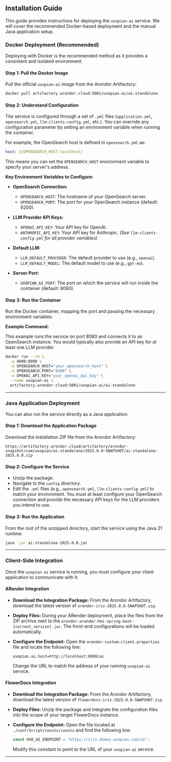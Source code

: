 ## Installation Guide

This guide provides instructions for deploying the `uxopian-ai` service. We will cover the recommended Docker-based deployment and the manual Java application setup.

### Docker Deployment (Recommended)

Deploying with Docker is the recommended method as it provides a consistent and isolated environment.

#### Step 1: Pull the Docker Image

Pull the official `uxopian-ai` image from the Arondor Artifactory:

```bash
docker pull artifactory.arondor.cloud:5001/uxopian-ai/ai-standalone
```

#### Step 2: Understand Configuration

The service is configured through a set of `.yml` files (`application.yml`, `opensearch.yml`, `llm-clients-config.yml`, etc.). You can override any configuration parameter by setting an environment variable when running the container.

For example, the OpenSearch host is defined in `opensearch.yml` as:

```yaml
host: ${OPENSEARCH_HOST:localhost}
```

This means you can set the `OPENSEARCH_HOST` environment variable to specify your server's address.

**Key Environment Variables to Configure:**

* **OpenSearch Connection:**

  * `OPENSEARCH_HOST`: The hostname of your OpenSearch server.
  * `OPENSEARCH_PORT`: The port for your OpenSearch instance (default: 9200).

* **LLM Provider API Keys:**

  * `OPENAI_API_KEY`: Your API key for OpenAI.
  * `ANTHROPIC_API_KEY`: Your API key for Anthropic.
    *(See `llm-clients-config.yml` for all provider variables)*

* **Default LLM:**

  * `LLM_DEFAULT_PROVIDER`: The default provider to use (e.g., `openai`).
  * `LLM_DEFAULT_MODEL`: The default model to use (e.g., `gpt-4o`).

* **Server Port:**

  * `UXOPIAN_AI_PORT`: The port on which the service will run inside the container (default: 8080).

#### Step 3: Run the Container

Run the Docker container, mapping the port and passing the necessary environment variables.

**Example Command:**

This example runs the service on port 8080 and connects it to an OpenSearch instance. You would typically also provide an API key for at least one LLM provider.

```bash
docker run --rm \
  -p 8080:8080 \
  -e OPENSEARCH_HOST="your_opensearch_host" \
  -e OPENSEARCH_PORT="9200" \
  -e OPENAI_API_KEY="your_openai_api_key" \
  --name uxopian-ai \
  artifactory.arondor.cloud:5001/uxopian-ai/ai-standalone
```

---

### Java Application Deployment

You can also run the service directly as a Java application.

#### Step 1: Download the Application Package

Download the installation ZIP file from the Arondor Artifactory:

```
https://artifactory.arondor.cloud/artifactory/arondor-snapshot/com/uxopian/ai-standalone/2025.0.0-SNAPSHOT/ai-standalone-2025.0.0.zip
```

#### Step 2: Configure the Service

* Unzip the package.
* Navigate to the `config` directory.
* Edit the `.yml` files (e.g., `opensearch.yml`, `llm-clients-config.yml`) to match your environment. You must at least configure your OpenSearch connection and provide the necessary API keys for the LLM providers you intend to use.

#### Step 3: Run the Application

From the root of the unzipped directory, start the service using the Java 21 runtime:

```bash
java -jar ai-standalone-2025.0.0.jar
```

---

### Client-Side Integration

Once the `uxopian-ai` service is running, you must configure your client application to communicate with it.

#### ARender Integration

* **Download the Integration Package:**
  From the Arondor Artifactory, download the latest version of `arender-iris-2025.0.0-SNAPSHOT.zip`.

* **Deploy Files:**
  During your ARender deployment, place the files from the ZIP archive next to the `arondor-arender-hmi-spring-boot-[current_version].jar`. The front-end configurations will be loaded automatically.

* **Configure the Endpoint:**
  Open the `arender-custom-client.properties` file and locate the following line:

  ```properties
  uxopian.ai.host=http://localhost:8080/ai
  ```

  Change the URL to match the address of your running `uxopian-ai` service.

#### FlowerDocs Integration

* **Download the Integration Package:**
  From the Arondor Artifactory, download the latest version of `flowerdocs-iris-2025.0.0-SNAPSHOT.zip`.

* **Deploy Files:**
  Unzip the package and integrate the configuration files into the scope of your target FlowerDocs instance.

* **Configure the Endpoint:**
  Open the file located at `./conf/Script/consts/consts` and find the following line:

  ```javascript
  const UXO_AI_ENDPOINT = "https://iris.demos.uxopian.com/ai";
  ```

  Modify this constant to point to the URL of your `uxopian-ai` service.

---
